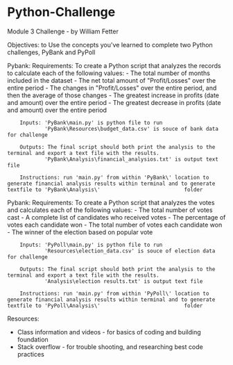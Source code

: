 # Python-Challenge
Module 3 Challenge - by William Fetter

Objectives: to Use the concepts you've learned to complete two Python challenges, PyBank and PyPoll

Pybank:
        Requirements: To create a Python script that analyzes the records to calculate each of the following values:
            - The total number of months included in the dataset
            - The net total amount of "Profit/Losses" over the entire period
            - The changes in "Profit/Losses" over the entire period, and then the average of those changes
            - The greatest increase in profits (date and amount) over the entire period
            - The greatest decrease in profits (date and amount) over the entire period

        Inputs: 'PyBank\main.py' is python file to run
                'PyBank\Resources\budget_data.csv' is souce of bank data for challenge  
                
        Outputs: The final script should both print the analysis to the terminal and export a text file with the results.
                'PyBank\Analysis\financial_analysios.txt' is output text file

        Instructions: run 'main.py' from within 'PyBank\' location to generate financial analysis results within terminal and to generate textfile to 'PyBank\Analysis\'                           folder
                      
Pybank:
        Requirements: To create a Python script that analyzes the votes and calculates each of the following values:
            - The total number of votes cast
            - A complete list of candidates who received votes
            - The percentage of votes each candidate won
            - The total number of votes each candidate won
            - The winner of the election based on popular vote

        Inputs: 'PyPoll\main.py' is python file to run
                'Resources\election_data.csv' is souce of election data for challenge
            
        Outputs: The final script should both print the analysis to the terminal and export a text file with the results.
                'Analysis\election results.txt' is output text file

        Instructions: run 'main.py' from within 'PyPoll\' location to generate financial analysis results within terminal and to generate textfile to 'PyPoll\Analysis\'                           folder

Resources:
 - Class information and videos - for basics of coding and building foundation
 - Stack overflow - for trouble shooting, and researching best code practices
